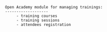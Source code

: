        
       Open Academy module for managing trainings:
       -------------------
            - training courses
            - training sessions
            - attendees registration


